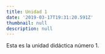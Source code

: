 ```yaml
---
title: Unidad 1
date: '2019-03-17T19:31:20.591Z'
thumbnail: null
description: null
---
```

Esta es la unidad didáctica número 1.